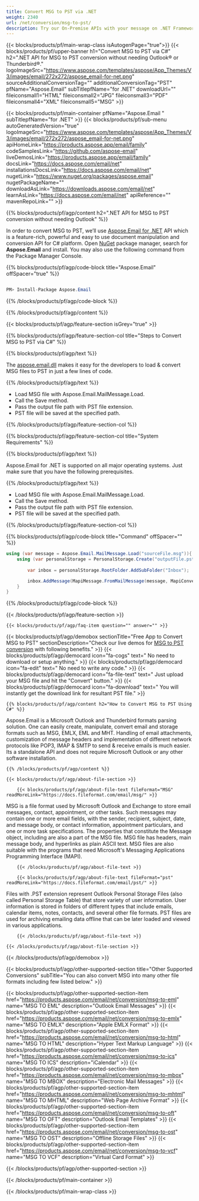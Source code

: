 ```yaml
---
title: Convert MSG to PST via .NET 
weight: 2340
url: /net/conversion/msg-to-pst/ 
description: Try our On-Premise APIs with your message on .NET Framework, .NET Core, and Xamarin Platforms.
---
```


{{< blocks/products/pf/main-wrap-class isAutogenPage="true">}}
{{< blocks/products/pf/upper-banner h1="Convert MSG to PST via C#" h2=".NET API for MSG to PST conversion without needing Outlook® or Thunderbird®." logoImageSrc="https://www.aspose.com/templates/aspose/App_Themes/V3/images/email/272x272/aspose_email-for-net.png" sourceAdditionalConversionTag="" additionalConversionTag="PST" pfName="Aspose.Email" subTitlepfName="for .NET" downloadUrl="" fileiconsmall1="HTML" fileiconsmall2="JPG" fileiconsmall3="PDF" fileiconsmall4="XML" fileiconsmall5="MSG" >}}

{{< blocks/products/pf/main-container pfName="Aspose.Email " subTitlepfName="for .NET" >}}
{{< blocks/products/pf/sub-menu autoGeneratedVersion="true" logoImageSrc="https://www.aspose.com/templates/aspose/App_Themes/V3/images/email/272x272/aspose_email-for-net.png" apiHomeLink="https://products.aspose.app/email/family" codeSamplesLink="https://github.com/aspose-email" liveDemosLink="https://products.aspose.app/email/family" docsLink="https://docs.aspose.com/email/net" installationsDocsLink="https://docs.aspose.com/email/net" nugetLink="https://www.nuget.org/packages/aspose.email" nugetPackageName="" downloadAsLink="https://downloads.aspose.com/email/net" learnAsLink="https://docs.aspose.com/email/net" apiReference="" mavenRepoLink="" >}}

{{% blocks/products/pf/agp/content h2=".NET API for MSG to PST conversion without needing Outlook" %}}

 In order to convert MSG to PST, we’ll use
 [Aspose.Email for .NET](https://products.aspose.com/email/net) 
 API which is a feature-rich, powerful and easy to use document manipulation and conversion API for C# platform. Open
 [NuGet](https://www.nuget.org/packages/aspose.email) 
 package manager, search for
 **Aspose.Email** 
 and install. You may also use the following command from the Package Manager Console.

{{% blocks/products/pf/agp/code-block title="Aspose.Email" offSpacer="true" %}}

```cs

PM> Install-Package Aspose.Email

```

{{% /blocks/products/pf/agp/code-block %}}

{{% /blocks/products/pf/agp/content %}}

{{< blocks/products/pf/agp/feature-section isGrey="true" >}}

{{% blocks/products/pf/agp/feature-section-col title="Steps to Convert MSG to PST via C#" %}}

{{% blocks/products/pf/agp/text %}}

 The
 [aspose.email.dll](https://downloads.aspose.com/email/net) 
 makes it easy for the developers to load & convert MSG files to PST in just a few lines of code.

{{% /blocks/products/pf/agp/text %}}

+  Load MSG file with Aspose.Email.MailMessage.Load.
+  Call the Save method.
+  Pass the output file path with PST file extension.
+  PST file will be saved at the specified path.

{{% /blocks/products/pf/agp/feature-section-col %}}

{{% blocks/products/pf/agp/feature-section-col title="System Requirements" %}}

{{% blocks/products/pf/agp/text %}}

 Aspose.Email for .NET is supported on all major operating systems. Just make sure that you have the following prerequisites.

{{% /blocks/products/pf/agp/text %}}

-  Load MSG file with Aspose.Email.MailMessage.Load.
-  Call the Save method.
-  Pass the output file path with PST file extension.
-  PST file will be saved at the specified path.

{{% /blocks/products/pf/agp/feature-section-col %}}

{{% blocks/products/pf/agp/code-block title="Command" offSpacer="" %}}

```cs
using (var message = Aspose.Email.MailMessage.Load("sourceFile.msg")){
    using (var personalStorage = PersonalStorage.Create("outputFile.pst", FileFormatVersion.Unicode)){
	
        var inbox = personalStorage.RootFolder.AddSubFolder("Inbox");

        inbox.AddMessage(MapiMessage.FromMailMessage(message, MapiConversionOptions.UnicodeFormat));
	}
}  

```

{{% /blocks/products/pf/agp/code-block %}}

{{< /blocks/products/pf/agp/feature-section >}}

    {{< blocks/products/pf/agp/faq-item question="" answer="" >}}
 

<!-- aboutfile Starts -->

{{< blocks/products/pf/agp/demobox sectionTitle="Free App to Convert MSG to PST" sectionDescription="Check our live demos for [MSG to PST conversion](https://products.aspose.app/email/conversion/msg-to-pst) with following benefits." >}}
        {{< blocks/products/pf/agp/democard icon="fa-cogs" text=" No need to download or setup anything." >}}
        {{< blocks/products/pf/agp/democard icon="fa-edit" text=" No need to write any code." >}}
        {{< blocks/products/pf/agp/democard icon="fa-file-text" text=" Just upload your MSG file and hit the \"Convert\" button." >}}
        {{< blocks/products/pf/agp/democard icon="fa-download" text=" You will instantly get the download link for resultant PST file." >}}

    {{% blocks/products/pf/agp/content h2="How to Convert MSG to PST Using C#" %}}

 Aspose.Email is a Microsoft Outlook and Thunderbird formats parsing solution. One can easily create, manipulate, convert email and storage formats such as MSG, EMLX, EML and MHT. Handling of email attachments, customization of message headers and implementation of different network protocols like POP3, IMAP & SMTP to send & receive emails is much easier. Its a standalone API and does not require Microsoft Outlook or any other software installation. ‎



    {{% /blocks/products/pf/agp/content %}}

    {{< blocks/products/pf/agp/about-file-section >}}

        {{< blocks/products/pf/agp/about-file-text fileFormat="MSG" readMoreLink="https://docs.fileformat.com/email/msg/" >}}
MSG is a file format used by Microsoft Outlook and Exchange to store email messages, contact, appointment, or other tasks. Such messages may contain one or more email fields, with the sender, recipient, subject, date, and message body, or contact information, appointment particulars, and one or more task specifications. The properties that constitute the Message object, including are also a part of the MSG file.  MSG file has headers, main message body, and hyperlinks as plain ASCII text. MSG files are also suitable with the programs that need Microsoft's Messaging Applications Programming Interface (MAPI).

        {{< /blocks/products/pf/agp/about-file-text >}}

        {{< blocks/products/pf/agp/about-file-text fileFormat="pst" readMoreLink="https://docs.fileformat.com/email/pst/" >}}
Files with .PST extension represent Outlook Personal Storage Files (also called Personal Storage Table) that store variety of user information. User information is stored in folders of different types that include emails, calendar items, notes, contacts, and several other file formats. PST files are used for archiving emailing data offline that can be later loaded and viewed in various applications.

        {{< /blocks/products/pf/agp/about-file-text >}}

    {{< /blocks/products/pf/agp/about-file-section >}}

{{< /blocks/products/pf/agp/demobox >}}

<!-- aboutfile Ends -->

{{< blocks/products/pf/agp/other-supported-section title="Other Supported Conversions" subTitle="You can also convert MSG into many other file formats including few listed below." >}}

{{< blocks/products/pf/agp/other-supported-section-item href="https://products.aspose.com/email/net/conversion/msg-to-eml" name="MSG TO EML" description="Outlook Email Messages" >}}
{{< blocks/products/pf/agp/other-supported-section-item href="https://products.aspose.com/email/net/conversion/msg-to-emlx" name="MSG TO EMLX" description="Apple EMLX Format" >}}
{{< blocks/products/pf/agp/other-supported-section-item href="https://products.aspose.com/email/net/conversion/msg-to-html" name="MSG TO HTML" description="Hyper Text Markup Language" >}}
{{< blocks/products/pf/agp/other-supported-section-item href="https://products.aspose.com/email/net/conversion/msg-to-ics" name="MSG TO ICS" description="iCalendar" >}}
{{< blocks/products/pf/agp/other-supported-section-item href="https://products.aspose.com/email/net/conversion/msg-to-mbox" name="MSG TO MBOX" description="Electronic Mail Messages" >}}
{{< blocks/products/pf/agp/other-supported-section-item href="https://products.aspose.com/email/net/conversion/msg-to-mhtml" name="MSG TO MHTML" description="Web Page Archive Format" >}}
{{< blocks/products/pf/agp/other-supported-section-item href="https://products.aspose.com/email/net/conversion/msg-to-oft" name="MSG TO OFT" description="Outlook Email Templates" >}}
{{< blocks/products/pf/agp/other-supported-section-item href="https://products.aspose.com/email/net/conversion/msg-to-ost" name="MSG TO OST" description="Offline Storage Files" >}}
{{< blocks/products/pf/agp/other-supported-section-item href="https://products.aspose.com/email/net/conversion/msg-to-vcf" name="MSG TO VCF" description="Virtual Card Format" >}}

{{< /blocks/products/pf/agp/other-supported-section >}}

{{< /blocks/products/pf/main-container >}}
    
{{< /blocks/products/pf/main-wrap-class >}}